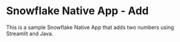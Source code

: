 # Snowflake Native App - Add

This is a sample Snowflake Native App that adds two numbers using Streamlit and Java.
